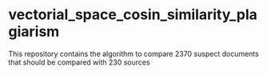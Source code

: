 # vectorial_space_cosin_similarity_plagiarism
This repository contains the algorithm to compare 2370 suspect documents that should be compared with 230 sources
